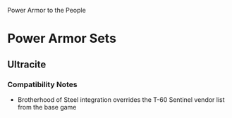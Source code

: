 Power Armor to the People

# Power Armor Sets
## Ultracite
### Compatibility Notes
* Brotherhood of Steel integration overrides the T-60 Sentinel vendor list from the base game
